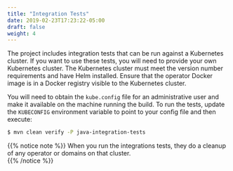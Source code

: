 ```yaml
---
title: "Integration Tests"
date: 2019-02-23T17:23:22-05:00
draft: false
weight: 4
---
```



The project includes integration tests that can be run against a Kubernetes cluster.  If you want to use these tests, you will need to provide your own Kubernetes cluster.  The Kubernetes cluster must meet the version number requirements and have Helm installed.  Ensure that the operator Docker image is in a Docker registry visible to the Kubernetes cluster.


You will need to obtain the `kube.config` file for an administrative user and make it available on the machine running the build.  To run the tests, update the `KUBECONFIG` environment variable to point to your config file and then execute:

```bash
$ mvn clean verify -P java-integration-tests
```

{{% notice note %}}
When you run the integrations tests, they do a cleanup of any operator or domains on that cluster.   
{{% /notice %}}

